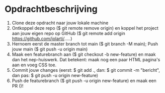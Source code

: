 # Opdrachtbeschrijving

1. Clone deze opdracht naar jouw lokale machine
2. Ontkoppel deze repo ($ git remote remove origin) en koppel het project aan jouw eigen repo op GitHub ($ git remote add origin https://github.com/jolarti/.....)
3. Hernoem eerst de master branch tot main ($ git branch -M main); Push jouw main ($ git push -u origin main)
4. Maak een featurebranch aan ($ git checkout -b new-feature) en maak dan het nep-huiswerk. Dat betekent: maak nog een paar HTML pagina's aan en voeg CSS toe.
5. Commit jouw changes (eerst: $ git add ., dan: $ git commit -m "bericht", dan pas: $ git push -u origin new-feature)
6. Push de featurebranch ($ git push -u origin new-feature) en maak een PR ()!